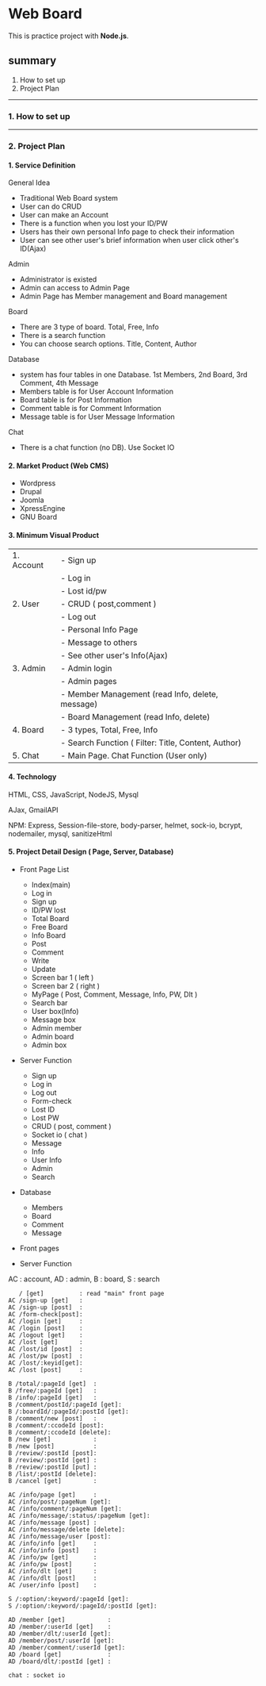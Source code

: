 # Web Board
This is practice project with **Node.js**.

## summary
1. How to set up
2. Project Plan

---
### 1. How to set up



---
### 2. Project Plan
#### 1. Service Definition

General Idea
* Traditional Web Board system
* User can do CRUD
* User can make an Account
* There is a function when you lost your ID/PW
* Users has their own personal Info page to check their information
* User can see other user's brief information when user click other's ID(Ajax)

Admin
* Administrator is existed 
* Admin can access to Admin Page
* Admin Page has Member management and Board management

Board
* There are 3 type of board. Total, Free, Info
* There is a search function
* You can choose search options. Title, Content, Author

Database
* system has four tables in one Database. 1st Members, 2nd Board, 3rd Comment, 4th Message
* Members table is for User Account Information
* Board table is for Post Information
* Comment table is for Comment Information
* Message table is for User Message Information

Chat
* There is a chat function (no DB). Use Socket IO

#### 2. Market Product (Web CMS)
* Wordpress
* Drupal
* Joomla
* XpressEngine
* GNU Board

#### 3. Minimum Visual Product
|   |   |
|--|--|    
|1. Account|- Sign up|
|       |- Log in |
|       |- Lost id/pw |
|2. User   |- CRUD ( post,comment )|
|       |- Log out |
|       |- Personal Info Page |
|       |- Message to others |
|       |- See other user's Info(Ajax) |
|3. Admin  |- Admin login|
|       |- Admin pages |
|       |- Member Management (read Info, delete, message) |
|       |- Board Management (read Info, delete)  |
|4. Board  |- 3 types, Total, Free, Info |
|       |- Search Function ( Filter: Title, Content, Author) |
|5. Chat   |- Main Page. Chat Function (User only) |


#### 4. Technology
HTML, CSS, JavaScript, NodeJS, Mysql

AJax, GmailAPI

NPM: Express, Session-file-store, body-parser, helmet, sock-io, bcrypt, nodemailer, mysql, sanitizeHtml

#### 5. Project Detail Design ( Page, Server, Database)
 * Front Page List
    - Index(main)
    - Log in
    - Sign up
    - ID/PW lost
    - Total Board
    - Free Board
    - Info Board
    - Post
    - Comment
    - Write
    - Update
    - Screen bar 1 ( left )
    - Screen bar 2 ( right )
    - MyPage ( Post, Comment, Message, Info, PW, Dlt )
    - Search bar
    - User box(Info)
    - Message box
    - Admin member
    - Admin board
    - Admin box

* Server Function
    - Sign up
    - Log in
    - Log out
    - Form-check
    - Lost ID 
    - Lost PW
    - CRUD ( post, comment )
    - Socket io ( chat )
    - Message
    - Info
    - User Info
    - Admin
    - Search

* Database
    - Members
    - Board
    - Comment
    - Message

* Front pages
* Server Function 

AC : account, AD : admin, B : board, S : search

       / [get]          : read "main" front page
    AC /sign-up [get]   : 
    AC /sign-up [post]  :
    AC /form-check[post]:
    AC /login [get]     :
    AC /login [post]    :
    AC /logout [get]    :
    AC /lost [get]      :
    AC /lost/id [post]  :
    AC /lost/pw [post]  :
    AC /lost/:keyid[get]:
    AC /lost [post]     :

    B /total/:pageId [get]  :
    B /free/:pageId [get]   :
    B /info/:pageId [get]   :
    B /comment/postId/:pageId [get]:
    B /:boardId/:pageId/:postId [get]:
    B /comment/new [post]   :
    B /comment/:ccodeId [post]:
    B /comment/:ccodeId [delete]:
    B /new [get]            :
    B /new [post]           :
    B /review/:postId [post]:
    B /review/:postId [get] :
    B /review/:postId [put] :
    B /list/:postId [delete]:
    B /cancel [get]         :

    AC /info/page [get]     :
    AC /info/post/:pageNum [get]:
    AC /info/comment/:pageNum [get]:
    AC /info/message/:status/:pageNum [get]:
    AC /info/message [post] :
    AC /info/message/delete [delete]:
    AC /info/message/user [post]:
    AC /info/info [get]     :
    AC /info/info [post]    :
    AC /info/pw [get]       :
    AC /info/pw [post]      :
    AC /info/dlt [get]      :
    AC /info/dlt [post]     :
    AC /user/info [post]    :

    S /:option/:keyword/:pageId [get]:
    S /:option/:keyword/:pageId/:postId [get]:

    AD /member [get]            :
    AD /member/:userId [get]    :
    AD /member/dlt/:userId [get]:
    AD /member/post/:userId [get]:
    AD /member/comment/:userId [get]:
    AD /board [get]             :
    AD /board/dlt/:postId [get] :

    chat : socket io     
